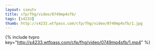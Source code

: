 ```yaml
--- 
layout: sieutv
title: cfp/fhg/video/0749mp4sfb/
tags: [s4233]
thumb: http://s4233.wtfpass.com/cfp/fhg/video/0749mp4sfb/1.jpg
---
```

{% include tvpro key="http://s4233.wtfpass.com/cfp/fhg/video/0749mp4sfb/1.mp4" %} 
